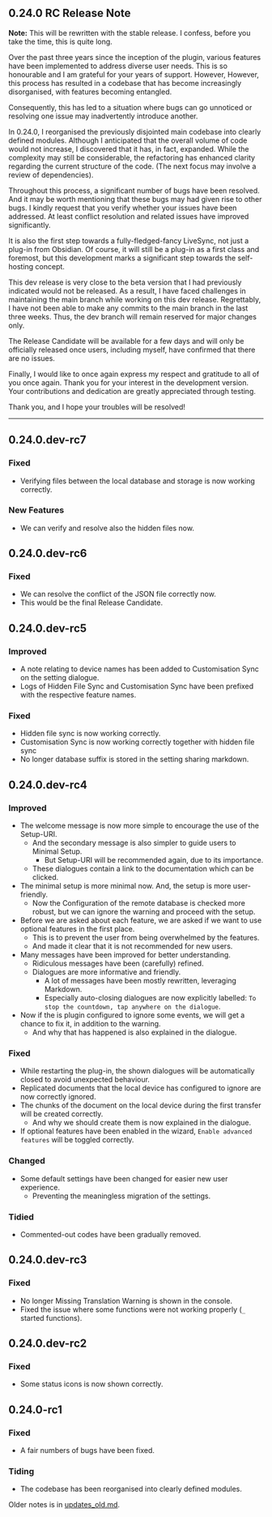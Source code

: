 ## 0.24.0 RC Release Note

**Note:** This will be rewritten with the stable release. I confess, before you take the time, this is quite long.

Over the past three years since the inception of the plugin, various features have been implemented to address diverse user needs. This is so honourable and I am grateful for your years of support.
However, However, this process has resulted in a codebase that has become increasingly disorganised, with features becoming entangled.

Consequently, this has led to a situation where bugs can go unnoticed or resolving one issue may inadvertently introduce another.

In 0.24.0, I reorganised the previously disjointed main codebase into clearly defined modules. Although I anticipated that the overall volume of code would not increase, I discovered that it has, in fact, expanded. While the complexity may still be considerable, the refactoring has enhanced clarity regarding the current structure of the code. (The next focus may involve a review of dependencies).

Throughout this process, a significant number of bugs have been resolved. And it may be worth mentioning that these bugs may had given rise to other bugs. I kindly request that you verify whether your issues have been addressed. At least conflict resolution and related issues have improved significantly.

It is also the first step towards a fully-fledged-fancy LiveSync, not just a plug-in from Obsidian. Of course, it will still be a plug-in as a first class and foremost, but this development marks a significant step towards the self-hosting concept.

This dev release is very close to the beta version that I had previously indicated would not be released. As a result, I have faced challenges in maintaining the main branch while working on this dev release. Regrettably, I have not been able to make any commits to the main branch in the last three weeks. Thus, the dev branch will remain reserved for major changes only.

The Release Candidate will be available for a few days and will only be officially released once users, including myself, have confirmed that there are no issues.

Finally, I would like to once again express my respect and gratitude to all of you once again. Thank you for your interest in the development version. Your contributions and dedication are greatly appreciated through testing.

Thank you, and I hope your troubles will be resolved!

---

## 0.24.0.dev-rc7

### Fixed

-   Verifying files between the local database and storage is now working correctly.

### New Features

-   We can verify and resolve also the hidden files now.

## 0.24.0.dev-rc6

### Fixed

-   We can resolve the conflict of the JSON file correctly now.
-   This would be the final Release Candidate.

## 0.24.0.dev-rc5

### Improved

-   A note relating to device names has been added to Customisation Sync on the setting dialogue.
-   Logs of Hidden File Sync and Customisation Sync have been prefixed with the respective feature names.

### Fixed

-   Hidden file sync is now working correctly.
-   Customisation Sync is now working correctly together with hidden file sync
-   No longer database suffix is stored in the setting sharing markdown.

## 0.24.0.dev-rc4

### Improved

-   The welcome message is now more simple to encourage the use of the Setup-URI.
    -   And the secondary message is also simpler to guide users to Minimal Setup.
        -   But Setup-URI will be recommended again, due to its importance.
    -   These dialogues contain a link to the documentation which can be clicked.
-   The minimal setup is more minimal now. And, the setup is more user-friendly.
    -   Now the Configuration of the remote database is checked more robust, but we can ignore the warning and proceed with the setup.
-   Before we are asked about each feature, we are asked if we want to use optional features in the first place.
    -   This is to prevent the user from being overwhelmed by the features.
    -   And made it clear that it is not recommended for new users.
-   Many messages have been improved for better understanding.
    -   Ridiculous messages have been (carefully) refined.
    -   Dialogues are more informative and friendly.
        -   A lot of messages have been mostly rewritten, leveraging Markdown.
        -   Especially auto-closing dialogues are now explicitly labelled: `To stop the countdown, tap anywhere on the dialogue`.
-   Now if the is plugin configured to ignore some events, we will get a chance to fix it, in addition to the warning.
    -   And why that has happened is also explained in the dialogue.

### Fixed

-   While restarting the plug-in, the shown dialogues will be automatically closed to avoid unexpected behaviour.
-   Replicated documents that the local device has configured to ignore are now correctly ignored.
-   The chunks of the document on the local device during the first transfer will be created correctly.
    -   And why we should create them is now explained in the dialogue.
-   If optional features have been enabled in the wizard, `Enable advanced features` will be toggled correctly.

### Changed

-   Some default settings have been changed for easier new user experience.
    -   Preventing the meaningless migration of the settings.

### Tidied

-   Commented-out codes have been gradually removed.

## 0.24.0.dev-rc3

### Fixed

-   No longer Missing Translation Warning is shown in the console.
-   Fixed the issue where some functions were not working properly (`_` started functions).

## 0.24.0.dev-rc2

### Fixed

-   Some status icons is now shown correctly.

## 0.24.0-rc1

### Fixed

-   A fair numbers of bugs have been fixed.

### Tiding

-   The codebase has been reorganised into clearly defined modules.

Older notes is in [updates_old.md](https://github.com/vrtmrz/obsidian-livesync/blob/main/updates_old.md).
